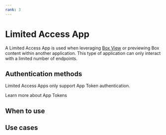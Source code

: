```yaml
---
rank: 3
---
```


# Limited Access App

A Limited Access App is used when leveraging [Box View][bv] or previewing Box
content within another application. This type of application can only interact
with a limited number of endpoints.

## Authentication methods

Limited Access Apps only support App Token authentication. 

<CTA to='g://authentication/app-token'>
  Learn more about App Tokens
</CTA>

## When to use

## Use cases

[bv]: g://embed/box-view/